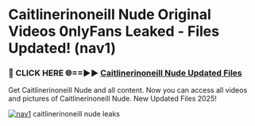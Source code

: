 # Caitlinerinoneill Nude Original Videos 0nlyFans Leaked - Files Updated! (nav1)

<h3>🔴 CLICK HERE 🌐==►► <a href="https://tinyurl.com/52m3yx9h" rel="nofollow">Caitlinerinoneill Nude Updated Files</a></h3>

Get Caitlinerinoneill Nude and all content. Now you can access all videos and pictures of Caitlinerinoneill Nude. New Updated Files 2025!

[![nav1](https://i.imgur.com/TnHtlc8.gif)](https://tinyurl.com/52m3yx9h)
caitlinerinoneill nude leaks